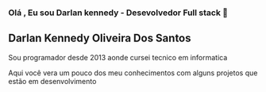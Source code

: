 ### Olá , Eu sou Darlan kennedy - Desevolvedor Full stack 👋


## Darlan Kennedy Oliveira Dos Santos

<p>Sou programador desde 2013 aonde cursei tecnico em informatica</p>
<p>Aqui você vera um pouco dos meu conhecimentos com alguns projetos que estão em desenvolvimento</p>
<!--
**darlankennedy/darlankennedy** is a ✨ _special_ ✨ repository because its `README.md` (this file) appears on your GitHub profile.

Here are some ideas to get you started:

- 🔭 I’m currently working on ...
- 🌱 I’m currently learning ...
- 👯 I’m looking to collaborate on ...
- 🤔 I’m looking for help with ...
- 💬 Ask me about ...
- 📫 How to reach me: ...
- 😄 Pronouns: ...
- ⚡ Fun fact: ...
-->
